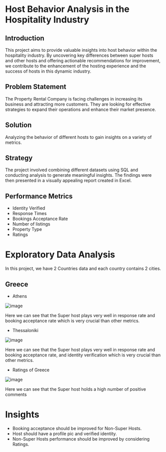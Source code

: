 # Host Behavior Analysis in the Hospitality Industry
## Introduction
This project aims to provide valuable insights into host behavior within the hospitality industry. By uncovering key differences between super hosts and other hosts and offering actionable recommendations for improvement, we contribute to the enhancement of the hosting experience and the success of hosts in this dynamic industry.
## Problem Statement
The Property Rental Company is facing challenges in increasing its business and attracting more customers. They are looking for effective strategies to expand their operations and enhance their market presence.
## Solution
Analyzing the behavior of different hosts to gain insights on a variety of metrics.
## Strategy
The project involved combining different datasets using SQL and conducting analysis to generate meaningful insights. The findings were then presented in a visually appealing report created in Excel.


## Performance Metrics
* Identity Verified
* Response Times
* Bookings Acceptance Rate
* Number of listings
* Property Type
* Ratings
# Exploratory Data Analysis
In this project, we have 2 Countries data and each country contains 2 cities.
## Greece
* Athens
  
![image](https://github.com/SyedShoeb149/Host-Behaviour-Analysis/assets/112200757/615c257b-d26b-4cc8-8c81-affc94296e07)

Here we can see that the Super host plays very well in response rate and booking acceptance rate which is very crucial than other metrics.

* Thessaloniki

![image](https://github.com/SyedShoeb149/Host-Behaviour-Analysis/assets/112200757/d942cafc-064b-4886-872d-d460da3f2331)

Here we can see that the Super host plays very well in response rate and booking acceptance rate, and identity verification which is very crucial than other metrics.

* Ratings of Greece

![image](https://github.com/SyedShoeb149/Host-Behaviour-Analysis/assets/112200757/369ef9a3-b5b1-458e-bb9e-a65cb597dc31)

Here we can see that the Super host holds a high number of positive comments 

# Insights
* Booking acceptance should be improved for Non-Super Hosts.
* Host should have a profile pic and verified identity.
* Non-Super Hosts performance should be improved by considering Ratings.
